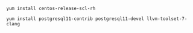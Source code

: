 

```shell
yum install centos-release-scl-rh
```



```shell
yum install postgresql11-contrib postgresql11-devel llvm-toolset-7-clang
```

